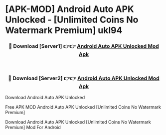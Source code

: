 # [APK-MOD] Android Auto APK Unlocked - [Unlimited Coins No Watermark Premium] ukl94



<div align="center">
<h3>🔴 Download [Server1] 👉👉 <a href="https://momento.my/?title=Android_Auto_APK_Unlocked">Android Auto APK Unlocked Mod Apk</a></h3><br>

<h3>🔴 Download [Server2] 👉👉 <a href="https://momento.my/?title=Android_Auto_APK_Unlocked">Android Auto APK Unlocked Mod Apk</a></h3>
</div>



Download Android Auto APK Unlocked 

Free APK MOD Android Auto APK Unlocked [Unlimited Coins No Watermark Premium]

Download Android Auto APK Unlocked [Unlimited Coins No Watermark Premium] Mod For Android
